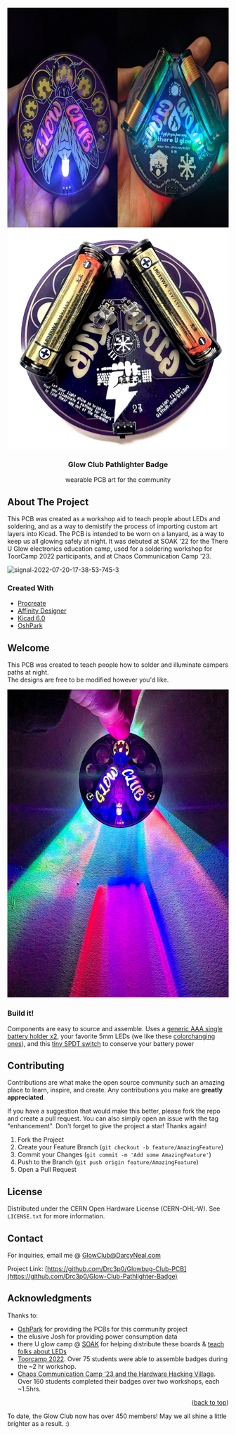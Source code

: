 <div id="top"></div>

<br />
<div align="center">
  <a href="https://github.com/Drc3p0/Glow-Club-Pathlighter-Badge">
    <img src="https://github.com/Drc3p0/Glow-Club-Pathlighter-Badge/blob/main/images/glowbug-front-back.jpeg" alt="glowclub pcb front and back" width="750" height="500">
      </a>
 <a href="https://github.com/Drc3p0/Glow-Club-Pathlighter-Badge">
    <img src="https://github.com/Drc3p0/Glow-Club-Pathlighter-Badge/blob/main/images/CCC23-design.jpg" alt="glowclub pcb front and back" width="500" height="500">
      </a>



<h3 align="center">Glow Club Pathlighter Badge</h3>

  <p align="center">
    wearable PCB art for the community
  
  </p>
</div>

<!-- ABOUT THE PROJECT -->
## About The Project
This PCB was created as a workshop aid to teach people about LEDs and soldering, and as a way to demistify the process of importing custom art layers into Kicad.  The PCB is intended to be worn on a lanyard, as a way to keep us all glowing safely at night. It was debuted at SOAK '22 for the There U Glow electronics education camp, used for a soldering workshop for ToorCamp 2022 participants, and at Chaos Communication Camp '23. 

![signal-2022-07-20-17-38-53-745-3](https://user-images.githubusercontent.com/5934416/230461181-b4f589f3-af21-478e-bcd9-1b133f0b4df2.jpg)
  
### Created With

* [Procreate](https://procreate.art/)
* [Affinity Designer](https://affinity.serif.com/)
* [Kicad 6.0](https://kicad.org/)
* [OshPark](https://oshpark.com/)


<!-- GETTING STARTED -->
## Welcome

This PCB was created to teach people how to solder and illuminate campers paths at night.  
The designs are free to be modified however you'd like.  

<div align="center">
  <a href="https://github.com/Drc3p0/Glow-Club-Pathlighter-Badge">
    <img src="https://github.com/Drc3p0/Glow-Club-Pathlighter-Badge/blob/main/images/so-much-glow.jpg" alt="much glow!" width="565" height="700">
      </a>
</div>

### Build it! 

Components are easy to source and assemble.
Uses a [generic AAA single battery holder x2](https://www.mouser.com/ProductDetail/12BH412-GR), your favorite 5mm LEDs (we like these [colorchanging ones](https://www.amazon.com/Multicolor-Flashing-Changing-Electronics-Components/dp/B01C19END2/ref=sr_1_13?crid=3ENC4HC6ILEX9&keywords=slow+flash+led+5mm&qid=1654971525&sprefix=slow+flash+led+5mm%2Caps%2C144&sr=8-13)), and this
[tiny SPDT switch](https://www.mouser.com/ProductDetail/642-MHSS1105) to conserve your battery power


## Contributing

Contributions are what make the open source community such an amazing place to learn, inspire, and create. Any contributions you make are **greatly appreciated**.

If you have a suggestion that would make this better, please fork the repo and create a pull request. You can also simply open an issue with the tag "enhancement".
Don't forget to give the project a star! Thanks again!

1. Fork the Project
2. Create your Feature Branch (`git checkout -b feature/AmazingFeature`)
3. Commit your Changes (`git commit -m 'Add some AmazingFeature'`)
4. Push to the Branch (`git push origin feature/AmazingFeature`)
5. Open a Pull Request


## License

Distributed under the CERN Open Hardware License (CERN-OHL-W). See `LICENSE.txt` for more information.

## Contact

For inquiries, email me @ [GlowClub@DarcyNeal.com](mailto:glowclub@darcyneal.com)

Project Link: [https://github.com/Drc3p0/Glowbug-Club-PCB](https://github.com/Drc3p0/Glow-Club-Pathlighter-Badge)

<!-- ACKNOWLEDGMENTS -->
## Acknowledgments
Thanks to:
* [OshPark](https://oshpark.org) for providing the PCBs for this community project
* the elusive Josh for providing power consumption data
* there U glow camp @ [SOAK](https://soakpdx.com/) for helping distribute these boards & [teach folks about LEDs](https://docs.google.com/document/d/180WD4LogMjx8FmKcFc0dmlTEKJ1Xa7dIHlEhSLMOAxA/edit?usp=sharing)
* [Toorcamp 2022](https://talks.toorcon.net/toorcamp-2020-2019/talk/DNWBQS/).  Over 75 students were able to assemble badges during the ~2 hr workshop.
* [Chaos Communication Camp '23 and the Hardware Hacking Village](https://events.ccc.de/camp/2023/hub/camp23/en/event/solder-a-pathlighter-pcb-badge-day-1/).  Over 160 students completed their badges over two workshops, each ~1.5hrs. 
<p align="right">(<a href="#top">back to top</a>)</p>

To date, the Glow Club now has over 450 members! May we all shine a little brighter as a result. :)

